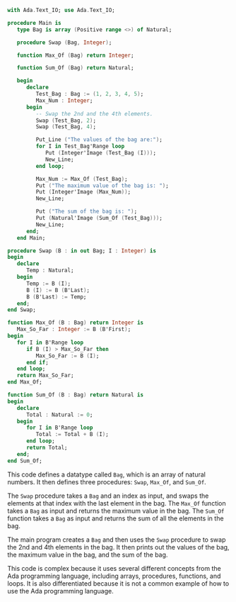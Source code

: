 ```ada
with Ada.Text_IO; use Ada.Text_IO;

procedure Main is
   type Bag is array (Positive range <>) of Natural;

   procedure Swap (Bag, Integer);

   function Max_Of (Bag) return Integer;

   function Sum_Of (Bag) return Natural;

   begin
      declare
         Test_Bag : Bag := (1, 2, 3, 4, 5);
         Max_Num : Integer;
      begin
         -- Swap the 2nd and the 4th elements.
         Swap (Test_Bag, 2);
         Swap (Test_Bag, 4);

         Put_Line ("The values of the bag are:");
         for I in Test_Bag'Range loop
            Put (Integer'Image (Test_Bag (I)));
            New_Line;
         end loop;

         Max_Num := Max_Of (Test_Bag);
         Put ("The maximum value of the bag is: ");
         Put (Integer'Image (Max_Num));
         New_Line;

         Put ("The sum of the bag is: ");
         Put (Natural'Image (Sum_Of (Test_Bag)));
         New_Line;
      end;
   end Main;

procedure Swap (B : in out Bag; I : Integer) is
begin
   declare
      Temp : Natural;
   begin
      Temp := B (I);
      B (I) := B (B'Last);
      B (B'Last) := Temp;
   end;
end Swap;

function Max_Of (B : Bag) return Integer is
   Max_So_Far : Integer := B (B'First);
begin
   for I in B'Range loop
      if B (I) > Max_So_Far then
         Max_So_Far := B (I);
      end if;
   end loop;
   return Max_So_Far;
end Max_Of;

function Sum_Of (B : Bag) return Natural is
begin
   declare
      Total : Natural := 0;
   begin
      for I in B'Range loop
         Total := Total + B (I);
      end loop;
      return Total;
   end;
end Sum_Of;
```

This code defines a datatype called `Bag`, which is an array of natural numbers. It then defines three procedures: `Swap`, `Max_Of`, and `Sum_Of`.

The `Swap` procedure takes a `Bag` and an index as input, and swaps the elements at that index with the last element in the bag. The `Max_Of` function takes a `Bag` as input and returns the maximum value in the bag. The `Sum_Of` function takes a `Bag` as input and returns the sum of all the elements in the bag.

The main program creates a `Bag` and then uses the `Swap` procedure to swap the 2nd and 4th elements in the bag. It then prints out the values of the bag, the maximum value in the bag, and the sum of the bag.

This code is complex because it uses several different concepts from the Ada programming language, including arrays, procedures, functions, and loops. It is also differentiated because it is not a common example of how to use the Ada programming language.